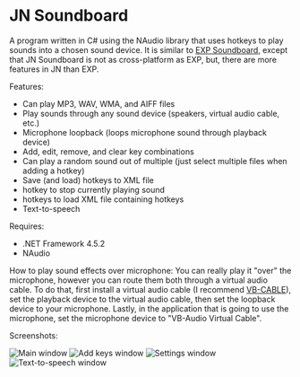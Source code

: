 # JN Soundboard
A program written in C# using the NAudio library that uses hotkeys to play sounds into a chosen sound device. It is similar to [EXP Soundboard](https://sourceforge.net/projects/expsoundboard/), except that JN Soundboard is not as cross-platform as EXP, but, there are more features in JN than EXP.

Features:
* Can play MP3, WAV, WMA, and AIFF files
* Play sounds through any sound device (speakers, virtual audio cable, etc.)
* Microphone loopback (loops microphone sound through playback device)
* Add, edit, remove, and clear key combinations
* Can play a random sound out of multiple (just select multiple files when adding a hotkey)
* Save (and load) hotkeys to XML file
* hotkey to stop currently playing sound
* hotkeys to load XML file containing hotkeys
* Text-to-speech

Requires: 
* .NET Framework 4.5.2
* NAudio

How to play sound effects over microphone:
You can really play it "over" the microphone, however you can route them both through a virtual audio cable.
To do that, first install a virtual audio cable (I recommend [VB-CABLE](http://vb-audio.pagesperso-orange.fr/Cable/index.htm)), set the playback device to the virtual audio cable, then set the loopback device to your microphone.
Lastly, in the application that is going to use the microphone, set the microphone device to "VB-Audio Virtual Cable".

Screenshots: 

![Main window](https://i.imgur.com/aqntN58.png)
![Add keys window](https://i.imgur.com/JklV0mA.png)
![Settings window](https://i.imgur.com/sSxR7Uu.png)
![Text-to-speech window](https://i.imgur.com/EoPayHn.png)
